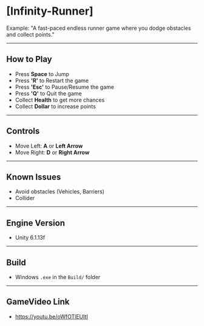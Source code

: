 # [Infinity-Runner]

Example: "A fast-paced endless runner game where you dodge obstacles and collect points."

---

## How to Play
- Press **Space** to Jump  
- Press **'R'** to Restart the game  
- Press **'Esc'** to Pause/Resume the game  
- Press **'Q'** to Quit the game  
- Collect **Health** to get more chances  
- Collect **Dollar** to increase points  

---

## Controls
- Move Left: **A** or **Left Arrow**  
- Move Right: **D** or **Right Arrow**  

---

## Known Issues
- Avoid obstacles (Vehicles, Barriers)  
- Collider

---

## Engine Version
- Unity 6.1.13f

---

## Build
- Windows `.exe`  in the `Build/` folder  
  
---
## GameVideo Link
- https://youtu.be/oWfOTlEUItI
  
